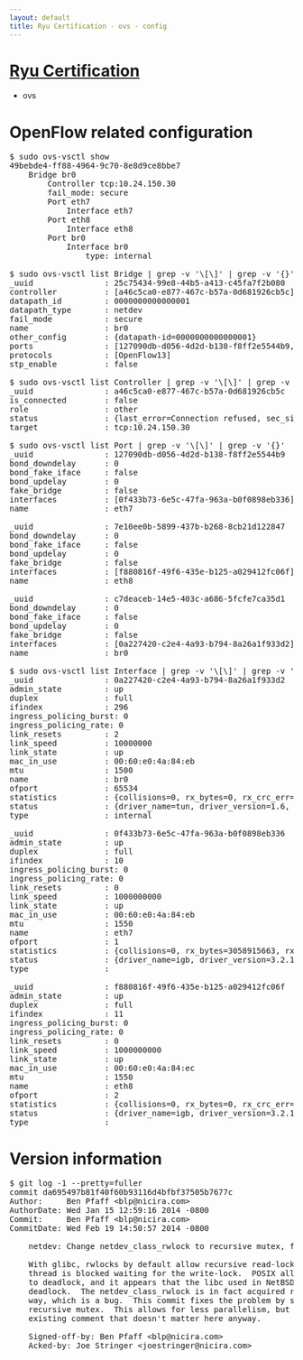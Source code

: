 ```yaml
---
layout: default
title: Ryu Certification - ovs - config
---
```

# [Ryu Certification](http://osrg.github.io/ryu/certification.html)
* ovs 

# OpenFlow related configuration
<pre>
$ sudo ovs-vsctl show
49bebde4-ff88-4964-9c70-8e8d9ce8bbe7
    Bridge br0
        Controller tcp:10.24.150.30
        fail_mode: secure
        Port eth7
            Interface eth7
        Port eth8
            Interface eth8
        Port br0
            Interface br0
                type: internal

$ sudo ovs-vsctl list Bridge | grep -v '\[\]' | grep -v '{}'
_uuid               : 25c75434-99e8-44b5-a413-c45fa7f2b080
controller          : [a46c5ca0-e877-467c-b57a-0d681926cb5c]
datapath_id         : 0000000000000001
datapath_type       : netdev
fail_mode           : secure
name                : br0
other_config        : {datapath-id=0000000000000001}
ports               : [127090db-d056-4d2d-b138-f8ff2e5544b9, 7e10ee0b-5899-437b-b268-8cb21d122847, c7deaceb-14e5-403c-a686-5fcfe7ca35d1]
protocols           : [OpenFlow13]
stp_enable          : false

$ sudo ovs-vsctl list Controller | grep -v '\[\]' | grep -v '{}'
_uuid               : a46c5ca0-e877-467c-b57a-0d681926cb5c
is_connected        : false
role                : other
status              : {last_error=Connection refused, sec_since_connect=372, sec_since_disconnect=1, state=BACKOFF}
target              : tcp:10.24.150.30

$ sudo ovs-vsctl list Port | grep -v '\[\]' | grep -v '{}'
_uuid               : 127090db-d056-4d2d-b138-f8ff2e5544b9
bond_downdelay      : 0
bond_fake_iface     : false
bond_updelay        : 0
fake_bridge         : false
interfaces          : [0f433b73-6e5c-47fa-963a-b0f0898eb336]
name                : eth7

_uuid               : 7e10ee0b-5899-437b-b268-8cb21d122847
bond_downdelay      : 0
bond_fake_iface     : false
bond_updelay        : 0
fake_bridge         : false
interfaces          : [f880816f-49f6-435e-b125-a029412fc06f]
name                : eth8

_uuid               : c7deaceb-14e5-403c-a686-5fcfe7ca35d1
bond_downdelay      : 0
bond_fake_iface     : false
bond_updelay        : 0
fake_bridge         : false
interfaces          : [0a227420-c2e4-4a93-b794-8a26a1f933d2]
name                : br0

$ sudo ovs-vsctl list Interface | grep -v '\[\]' | grep -v '{}'
_uuid               : 0a227420-c2e4-4a93-b794-8a26a1f933d2
admin_state         : up
duplex              : full
ifindex             : 296
ingress_policing_burst: 0
ingress_policing_rate: 0
link_resets         : 2
link_speed          : 10000000
link_state          : up
mac_in_use          : 00:60:e0:4a:84:eb
mtu                 : 1500
name                : br0
ofport              : 65534
statistics          : {collisions=0, rx_bytes=0, rx_crc_err=0, rx_dropped=0, rx_errors=0, rx_frame_err=0, rx_over_err=0, rx_packets=0, tx_bytes=0, tx_dropped=0, tx_errors=0, tx_packets=0}
status              : {driver_name=tun, driver_version=1.6, firmware_version=N/A}
type                : internal

_uuid               : 0f433b73-6e5c-47fa-963a-b0f0898eb336
admin_state         : up
duplex              : full
ifindex             : 10
ingress_policing_burst: 0
ingress_policing_rate: 0
link_resets         : 0
link_speed          : 1000000000
link_state          : up
mac_in_use          : 00:60:e0:4a:84:eb
mtu                 : 1550
name                : eth7
ofport              : 1
statistics          : {collisions=0, rx_bytes=3058915663, rx_crc_err=0, rx_dropped=0, rx_errors=0, rx_frame_err=0, rx_over_err=0, rx_packets=72591100, tx_bytes=0, tx_dropped=0, tx_errors=0, tx_packets=0}
status              : {driver_name=igb, driver_version=3.2.10-k, firmware_version=3.10-0}
type                : 

_uuid               : f880816f-49f6-435e-b125-a029412fc06f
admin_state         : up
duplex              : full
ifindex             : 11
ingress_policing_burst: 0
ingress_policing_rate: 0
link_resets         : 0
link_speed          : 1000000000
link_state          : up
mac_in_use          : 00:60:e0:4a:84:ec
mtu                 : 1550
name                : eth8
ofport              : 2
statistics          : {collisions=0, rx_bytes=0, rx_crc_err=0, rx_dropped=0, rx_errors=0, rx_frame_err=0, rx_over_err=0, rx_packets=0, tx_bytes=2442292, tx_dropped=0, tx_errors=0, tx_packets=26075}
status              : {driver_name=igb, driver_version=3.2.10-k, firmware_version=3.10-0}
type                : 
</pre>

# Version information
<pre>
$ git log -1 --pretty=fuller
commit da695497b81f40f60b93116d4bfbf37505b7677c
Author:     Ben Pfaff &lt;blp@nicira.com&gt;
AuthorDate: Wed Jan 15 12:59:16 2014 -0800
Commit:     Ben Pfaff &lt;blp@nicira.com&gt;
CommitDate: Wed Feb 19 14:50:57 2014 -0800

    netdev: Change netdev_class_rwlock to recursive mutex, for POSIX safety.
    
    With glibc, rwlocks by default allow recursive read-locking even if a
    thread is blocked waiting for the write-lock.  POSIX allows such attempts
    to deadlock, and it appears that the libc used in NetBSD, at least, does
    deadlock.  The netdev_class_rwlock is in fact acquired recursively in this
    way, which is a bug.  This commit fixes the problem by switching to a
    recursive mutex.  This allows for less parallelism, but according to an
    existing comment that doesn't matter here anyway.
    
    Signed-off-by: Ben Pfaff &lt;blp@nicira.com&gt;
    Acked-by: Joe Stringer &lt;joestringer@nicira.com&gt;
</pre>
